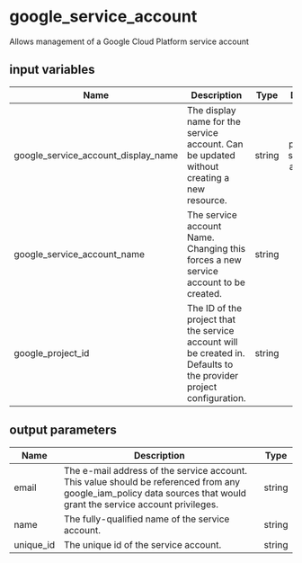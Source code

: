# google_service_account

Allows management of a Google Cloud Platform service account

## input variables

| Name | Description | Type | Default | Required |
|------|-------------|:----:|:-----:|:-----:|
|google_service_account_display_name|The display name for the service account. Can be updated without creating a new resource.|string|project-service-account|No|
|google_service_account_name|The service account Name. Changing this forces a new service account to be created.|string||Yes|
|google_project_id|The ID of the project that the service account will be created in. Defaults to the provider project configuration.|string||Yes|

## output parameters

| Name | Description | Type |
|------|-------------|:----:|
|email|The e-mail address of the service account. This value should be referenced from any google_iam_policy data sources that would grant the service account privileges.|string|
|name|The fully-qualified name of the service account.|string|
|unique_id|The unique id of the service account.|string|